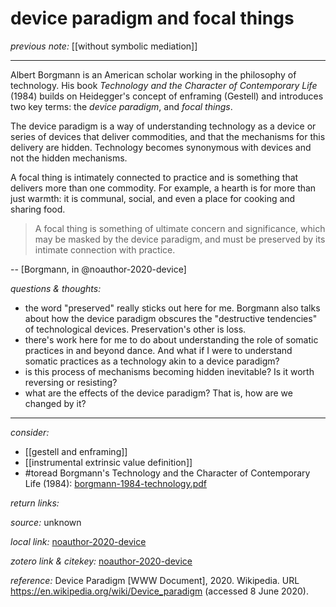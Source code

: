 # device paradigm and focal things

_previous note:_  [[without symbolic mediation]]

---

Albert Borgmann is an American scholar working in the philosophy of technology. His book _Technology and the Character of Contemporary Life_ (1984) builds on Heidegger's concept of enframing (Gestell) and introduces two key terms: the _device paradigm_, and _focal things_. 

The device paradigm is a way of understanding technology as a device or series of devices that deliver commodities, and that the mechanisms for this delivery are hidden. Technology becomes synonymous with devices and not the hidden mechanisms. 

A focal thing is intimately connected to practice and is something that delivers more than one commodity. For example, a hearth is for more than just warmth: it is communal, social, and even a place for cooking and sharing food. 

>A focal thing is something of ultimate concern and significance, which may be masked by the device paradigm, and must be preserved by its intimate connection with practice.

-- [Borgmann, in @noauthor-2020-device]

_questions & thoughts:_

- the word "preserved" really sticks out here for me. Borgmann also talks about how the device paradigm obscures the "destructive tendencies" of technological devices. Preservation's other is loss.
- there's work here for me to do about understanding the role of somatic practices in and beyond dance. And what if I were to understand somatic practices as a technology akin to a device paradigm?
- is this process of mechanisms becoming hidden inevitable? Is it worth reversing or resisting? 
- what are the effects of the device paradigm? That is, how are we changed by it? 

--- 

_consider:_ 

- [[gestell and enframing]]
- [[instrumental extrinsic value definition]]
- #toread Borgmann's Technology and the Character of Contemporary Life (1984): [borgmann-1984-technology.pdf](hook://file/nqMct1Yyk?p=c2tlbGxpcy9Eb3dubG9hZHM=&n=borgmann-1984-technology.pdf)

_return links:_



_source:_  unknown   

_local link:_ [noauthor-2020-device](hook://file/kxDLnIfG7?p=c2tlbGxpcy9Eb3dubG9hZHM=&n=noauthor-2020-device.pdf)

_zotero link & citekey:_ [noauthor-2020-device](zotero://select/items/1_RWWSGIMK)

_reference:_ Device Paradigm [WWW Document], 2020. Wikipedia. URL <https://en.wikipedia.org/wiki/Device_paradigm> (accessed 8 June 2020).


